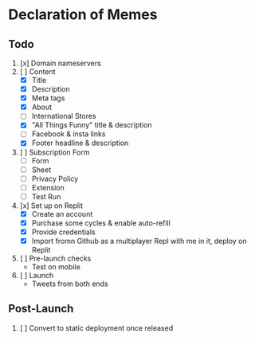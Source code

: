 # Declaration of Memes

## Todo

1. [x] Domain nameservers
2. [ ] Content
   - [x] Title
   - [x] Description
   - [x] Meta tags
   - [x] About
   - [ ] International Stores
   - [x] "All Things Funny" title & description
   - [ ] Facebook & insta links
   - [x] Footer headline & description
3. [ ] Subscription Form
   - [ ] Form
   - [ ] Sheet
   - [ ] Privacy Policy
   - [ ] Extension
   - [ ] Test Run
5. [x] Set up on Replit
   - [x] Create an account
   - [x] Purchase some cycles & enable auto-refill
   - [x] Provide credentials
   - [x] Import fromn Github as a multiplayer Repl with me in it, deploy on Replit
6. [ ] Pre-launch checks
   - Test on mobile
8. [ ] Launch
   - Tweets from both ends

## Post-Launch

1. [ ] Convert to static deployment once released